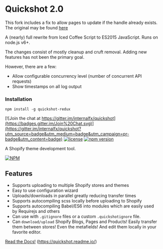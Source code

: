 # Quickshot 2.0

This fork includes a fix to allow pages to update if the handle already exists. The original may be found [here](https://github.com/internalfx/quickshot)

A (nearly) full rewrite from Iced Coffee Script to ES2015 JavaScript. Runs on node.js v6+.

The changes consist of mostly cleanup and cruft removal. Adding new features has not been the primary goal.

However, there are a few:

- Allow configurable concurrency level (number of concurrent API requests)
- Show timestamps on all log output

### Installation

`npm install -g quickshot-redux`

[![Join the chat at https://gitter.im/internalfx/quickshot](https://badges.gitter.im/Join%20Chat.svg)](https://gitter.im/internalfx/quickshot?utm_source=badge&utm_medium=badge&utm_campaign=pr-badge&utm_content=badge)
[![license](https://img.shields.io/npm/l/quickshot.svg)](https://github.com/internalfx/quickshot/blob/master/LICENSE)
[![npm version](https://img.shields.io/npm/v/quickshot.svg)](https://www.npmjs.com/package/quickshot)

A Shopify theme development tool.

[![NPM](https://nodei.co/npm/quickshot.png?downloads=true&downloadRank=true&stars=true)](https://npmjs.org/package/quickshot)

## Features

- Supports uploading to multiple Shopify stores and themes
- Easy to use configuration wizard
- Uploads/downloads in parallel greatly reducing transfer times
- Supports autocompiling scss locally before uploading to Shopify
- Supports autocompiling Babel/ES6 into modules which are easily used by Requirejs and others
- Can use with `.gitignore` files or a custom `.quickshotignore` file.
- Can `download/upload` Shopify Blogs, Pages and Products! Easily transfer them between stores! Even the metafields! And edit them locally in your favorite editor.

[Read the Docs!](https://quickshot.readme.io/) (https://quickshot.readme.io/)
